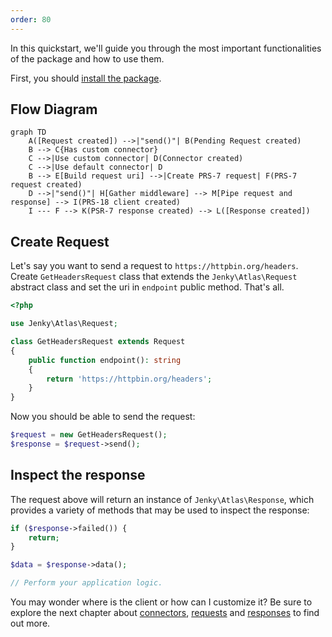 ```yaml
---
order: 80
---
```


In this quickstart, we'll guide you through the most important functionalities of the package and how to use them.

First, you should [install the package](./installation.md).

## Flow Diagram

```mermaid
graph TD
    A([Request created]) -->|"send()"| B(Pending Request created)
    B --> C{Has custom connector}
    C -->|Use custom connector| D(Connector created)
    C -->|Use default connector| D
    B --> E[Build request uri] -->|Create PRS-7 request| F(PRS-7 request created)
    D -->|"send()"| H[Gather middleware] --> M[Pipe request and response] --> I(PRS-18 client created)
    I --- F --> K(PSR-7 response created) --> L([Response created])

```

## Create Request

Let's say you want to send a request to `https://httpbin.org/headers`. Create `GetHeadersRequest` class that extends the `Jenky\Atlas\Request` abstract class and set the uri in `endpoint` public method. That's all.

```php
<?php

use Jenky\Atlas\Request;

class GetHeadersRequest extends Request
{
    public function endpoint(): string
    {
        return 'https://httpbin.org/headers';
    }
}
```

Now you should be able to send the request:

```php
$request = new GetHeadersRequest();
$response = $request->send();
```

## Inspect the response

The request above will return an instance of `Jenky\Atlas\Response`, which provides a variety of methods that may be used to inspect the response:

```php
if ($response->failed()) {
    return;
}

$data = $response->data();

// Perform your application logic.
```

You may wonder where is the client or how can I customize it? Be sure to explore the next chapter about [connectors](./../basic/connectors.md), [requests](./../basic/requests.md) and [responses](./../basic/responses.md) to find out more.
